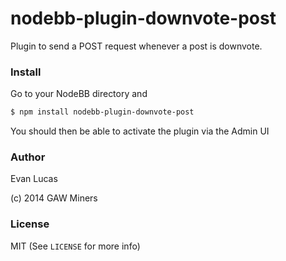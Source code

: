# nodebb-plugin-downvote-post

Plugin to send a POST request whenever a post is downvote.

### Install

Go to your NodeBB directory and

```bash
$ npm install nodebb-plugin-downvote-post
```

You should then be able to activate the plugin via the Admin UI

### Author

Evan Lucas

(c) 2014 GAW Miners

### License

MIT (See `LICENSE` for more info)
